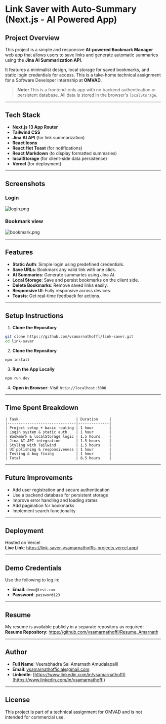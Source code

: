 # Link Saver with Auto-Summary (Next.js - AI Powered App)

## Project Overview

This project is a simple and responsive **AI-powered Bookmark Manager** web app that allows users to save links and generate automatic summaries using the **Jina AI Summarization API**.

It features a minimalist design, local storage for saved bookmarks, and static login credentials for access. This is a take-home technical assignment for a Software Developer Internship at **OMVAD**.

> **Note:** This is a frontend-only app with no backend authentication or persistent database. All data is stored in the browser's `localStorage`.

---

## Tech Stack

- **Next.js 13 App Router**
- **Tailwind CSS**
- **Jina AI API** (for link summarization)
- **React Icons**
- **React Hot Toast** (for notifications)
- **React Markdown** (to display formatted summaries)
- **localStorage** (for client-side data persistence)
- **Vercel** (for deployment)
---
## Screenshots

### Login

![login.png](https://i.postimg.cc/FR2NcGXk/login.png)

### Bookmark view

![bookmark.png](https://i.postimg.cc/G3Qc7PRY/bookmark.png)

---
## Features

- **Static Auth**: Simple login using predefined credentials.
- **Save URLs**: Bookmark any valid link with one click.
- **AI Summaries**: Generate summaries using Jina AI.
- **Local Storage**: Save and persist bookmarks on the client side.
- **Delete Bookmarks**: Remove saved links easily.
- **Responsive UI**: Fully responsive across devices.
- **Toasts**: Get real-time feedback for actions.

---

## Setup Instructions

1. **Clone the Repository**

```bash
git clone https://github.com/vsamarnathoffl/link-saver.git
cd link-saver
```
2. **Clone the Repository**
```bash
npm install
```
3. **Run the App Locally**
```bash
npm run dev
```
4. **Open in Browser**: Visit `http://localhost:3000`
---
## Time Spent Breakdown
```
| Task                          | Duration     |
|-------------------------------|--------------|
| Project setup + basic routing | 1 hour       |
| Login system & static auth    | 1 hour       |
| Bookmark & localStorage logic | 1.5 hours    |
| Jina AI API integration       | 1.5 hours    |
| Styling with Tailwind         | 1.5 hours    |
| UI polishing & responsiveness | 1 hour       |
| Testing & bug fixing          | 1 hour       |
| Total                         | 8.5 hours    |
```
---
## Future Improvements

- Add user registration and secure authentication
- Use a backend database for persistent storage
- Improve error handling and loading states
- Add pagination for bookmarks
- Implement search functionality
---
## Deployment

Hosted on Vercel  
**Live Link**: https://link-saver-vsamarnathoffls-projects.vercel.app/

---

## Demo Credentials

Use the following to log in:
- **Email**: `demo@test.com`
- **Password**: `password123`

---

## Resume

My resume is available publicly in a separate repository as required:  
**Resume Repository**: https://github.com/vsamarnathoffl/Resume_Amarnath

---

## Author

- **Full Name**: Veerabhadra Sai Amarnath Amudalapalli  
- **Email**: vsamarnathofficial@gmail.com  
- **LinkedIn**: [https://www.linkedin.com/in/vsamarnathoffl](https://www.linkedin.com/in/vsamarnathoffl)

---

## License

This project is part of a technical assignment for OMVAD and is not intended for commercial use.
